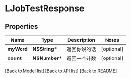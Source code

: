 # LJobTestResponse

## Properties
Name | Type | Description | Notes
------------ | ------------- | ------------- | -------------
**myWord** | **NSString*** | 返回你说的话 | [optional] 
**count** | **NSNumber*** | 返回一个计数 | [optional] 

[[Back to Model list]](../README.md#documentation-for-models) [[Back to API list]](../README.md#documentation-for-api-endpoints) [[Back to README]](../README.md)


